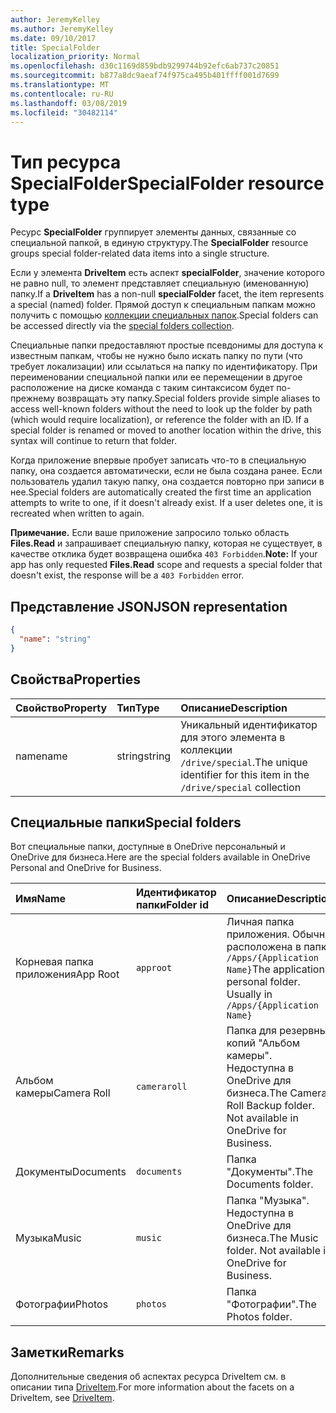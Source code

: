 ```yaml
---
author: JeremyKelley
ms.author: JeremyKelley
ms.date: 09/10/2017
title: SpecialFolder
localization_priority: Normal
ms.openlocfilehash: d30c1169d859bdb9299744b92efc6ab737c20851
ms.sourcegitcommit: b877a8dc9aeaf74f975ca495b401ffff001d7699
ms.translationtype: MT
ms.contentlocale: ru-RU
ms.lasthandoff: 03/08/2019
ms.locfileid: "30482114"
---
```

# <a name="specialfolder-resource-type"></a><span data-ttu-id="6abb0-102">Тип ресурса SpecialFolder</span><span class="sxs-lookup"><span data-stu-id="6abb0-102">SpecialFolder resource type</span></span>

<span data-ttu-id="6abb0-103">Ресурс **SpecialFolder** группирует элементы данных, связанные со специальной папкой, в единую структуру.</span><span class="sxs-lookup"><span data-stu-id="6abb0-103">The **SpecialFolder** resource groups special folder-related data items into a single structure.</span></span>

<span data-ttu-id="6abb0-104">Если у элемента **DriveItem** есть аспект **specialFolder**, значение которого не равно null, то элемент представляет специальную (именованную) папку.</span><span class="sxs-lookup"><span data-stu-id="6abb0-104">If a **DriveItem** has a non-null **specialFolder** facet, the item represents a special (named) folder.</span></span>
<span data-ttu-id="6abb0-105">Прямой доступ к специальным папкам можно получить с помощью [коллекции специальных папок](../api/drive-get-specialfolder.md).</span><span class="sxs-lookup"><span data-stu-id="6abb0-105">Special folders can be accessed directly via the [special folders collection](../api/drive-get-specialfolder.md).</span></span>

<span data-ttu-id="6abb0-p102">Специальные папки предоставляют простые псевдонимы для доступа к известным папкам, чтобы не нужно было искать папку по пути (что требует локализации) или ссылаться на папку по идентификатору. При переименовании специальной папки или ее перемещении в другое расположение на диске команда с таким синтаксисом будет по-прежнему возвращать эту папку.</span><span class="sxs-lookup"><span data-stu-id="6abb0-p102">Special folders provide simple aliases to access well-known folders without the need to look up the folder by path (which would require localization), or reference the folder with an ID. If a special folder is renamed or moved to another location within the drive, this syntax will continue to return that folder.</span></span>

<span data-ttu-id="6abb0-p103">Когда приложение впервые пробует записать что-то в специальную папку, она создается автоматически, если не была создана ранее. Если пользователь удалил такую папку, она создается повторно при записи в нее.</span><span class="sxs-lookup"><span data-stu-id="6abb0-p103">Special folders are automatically created the first time an application attempts to write to one, if it doesn't already exist. If a user deletes one, it is recreated when written to again.</span></span>

<span data-ttu-id="6abb0-110">**Примечание.** Если ваше приложение запросило только область **Files.Read** и запрашивает специальную папку, которая не существует, в качестве отклика будет возвращена ошибка `403 Forbidden`.</span><span class="sxs-lookup"><span data-stu-id="6abb0-110">**Note:** If your app has only requested **Files.Read** scope and requests a special folder that doesn't exist, the response will be a `403 Forbidden` error.</span></span>

## <a name="json-representation"></a><span data-ttu-id="6abb0-111">Представление JSON</span><span class="sxs-lookup"><span data-stu-id="6abb0-111">JSON representation</span></span>

<!-- {
  "blockType": "resource",
  "optionalProperties": [

  ],
  "@odata.type": "microsoft.graph.specialFolder"
}-->
```json
{
  "name": "string"
}
```

## <a name="properties"></a><span data-ttu-id="6abb0-112">Свойства</span><span class="sxs-lookup"><span data-stu-id="6abb0-112">Properties</span></span>

| <span data-ttu-id="6abb0-113">Свойство</span><span class="sxs-lookup"><span data-stu-id="6abb0-113">Property</span></span>  | <span data-ttu-id="6abb0-114">Тип</span><span class="sxs-lookup"><span data-stu-id="6abb0-114">Type</span></span>   | <span data-ttu-id="6abb0-115">Описание</span><span class="sxs-lookup"><span data-stu-id="6abb0-115">Description</span></span>                                                            |
|:----------|:-------|:-----------------------------------------------------------------------|
| <span data-ttu-id="6abb0-116">name</span><span class="sxs-lookup"><span data-stu-id="6abb0-116">name</span></span>      | <span data-ttu-id="6abb0-117">string</span><span class="sxs-lookup"><span data-stu-id="6abb0-117">string</span></span> | <span data-ttu-id="6abb0-118">Уникальный идентификатор для этого элемента в коллекции `/drive/special`.</span><span class="sxs-lookup"><span data-stu-id="6abb0-118">The unique identifier for this item in the `/drive/special` collection</span></span> |

## <a name="special-folders"></a><span data-ttu-id="6abb0-119">Специальные папки</span><span class="sxs-lookup"><span data-stu-id="6abb0-119">Special folders</span></span>

<span data-ttu-id="6abb0-120">Вот специальные папки, доступные в OneDrive персональный и OneDrive для бизнеса.</span><span class="sxs-lookup"><span data-stu-id="6abb0-120">Here are the special folders available in OneDrive Personal and OneDrive for Business.</span></span>

| <span data-ttu-id="6abb0-121">Имя</span><span class="sxs-lookup"><span data-stu-id="6abb0-121">Name</span></span>        | <span data-ttu-id="6abb0-122">Идентификатор папки</span><span class="sxs-lookup"><span data-stu-id="6abb0-122">Folder id</span></span>    | <span data-ttu-id="6abb0-123">Описание</span><span class="sxs-lookup"><span data-stu-id="6abb0-123">Description</span></span>                                                              |
|:------------|:-------------|:-------------------------------------------------------------------------|
| <span data-ttu-id="6abb0-124">Корневая папка приложения</span><span class="sxs-lookup"><span data-stu-id="6abb0-124">App Root</span></span>    | `approot`    | <span data-ttu-id="6abb0-p104">Личная папка приложения. Обычно расположена в папке `/Apps/{Application Name}`</span><span class="sxs-lookup"><span data-stu-id="6abb0-p104">The application's personal folder. Usually in `/Apps/{Application Name}`</span></span> |
| <span data-ttu-id="6abb0-127">Альбом камеры</span><span class="sxs-lookup"><span data-stu-id="6abb0-127">Camera Roll</span></span> | `cameraroll` | <span data-ttu-id="6abb0-p105">Папка для резервных копий "Альбом камеры". Недоступна в OneDrive для бизнеса.</span><span class="sxs-lookup"><span data-stu-id="6abb0-p105">The Camera Roll Backup folder. Not available in OneDrive for Business.</span></span>   |
| <span data-ttu-id="6abb0-130">Документы</span><span class="sxs-lookup"><span data-stu-id="6abb0-130">Documents</span></span>   | `documents`  | <span data-ttu-id="6abb0-131">Папка "Документы".</span><span class="sxs-lookup"><span data-stu-id="6abb0-131">The Documents folder.</span></span>                                                    |
| <span data-ttu-id="6abb0-132">Музыка</span><span class="sxs-lookup"><span data-stu-id="6abb0-132">Music</span></span>       | `music`      | <span data-ttu-id="6abb0-p106">Папка "Музыка". Недоступна в OneDrive для бизнеса.</span><span class="sxs-lookup"><span data-stu-id="6abb0-p106">The Music folder. Not available in OneDrive for Business.</span></span>                |
| <span data-ttu-id="6abb0-135">Фотографии</span><span class="sxs-lookup"><span data-stu-id="6abb0-135">Photos</span></span>      | `photos`     | <span data-ttu-id="6abb0-136">Папка "Фотографии".</span><span class="sxs-lookup"><span data-stu-id="6abb0-136">The Photos folder.</span></span>                                                       |

## <a name="remarks"></a><span data-ttu-id="6abb0-137">Заметки</span><span class="sxs-lookup"><span data-stu-id="6abb0-137">Remarks</span></span> 

<span data-ttu-id="6abb0-138">Дополнительные сведения об аспектах ресурса DriveItem см. в описании типа [DriveItem](driveitem.md).</span><span class="sxs-lookup"><span data-stu-id="6abb0-138">For more information about the facets on a DriveItem, see [DriveItem](driveitem.md).</span></span>

<!-- {
  "type": "#page.annotation",
  "description": "The SpecialFolder facet provides information about folders accessible as special folders.",
  "keywords": "special folder,item,facet",
  "section": "documentation",
  "tocPath": "Facets/SpecialFolder"
} -->
